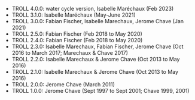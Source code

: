 -   TROLL 4.0.0: water cycle version, Isabelle Maréchaux (Feb 2023)
-   TROLL 3.1.0: Isabelle Maréchaux (May-June 2021)
-   TROLL 3.0.0: Fabian Fischer, Isabelle Marechaux, Jerome Chave (Jan 2021)
-   TROLL 2.5.0: Fabian Fischer (Feb 2018 to May 2020)
-   TROLL 2.4.0: Fabian Fischer (Feb 2018 to May 2020)
-   TROLL 2.3.0: Isabelle Marechaux, Fabian Fischer, Jerome Chave (Oct 2016 to March 2017; Marechaux & Chave 2017)
-   TROLL 2.2.0: Isabelle Marechaux & Jerome Chave (Oct 2013 to May 2016)
-   TROLL 2.1.0: Isabelle Marechaux & Jerome Chave (Oct 2013 to May 2016)
-   TROLL 2.0.0: Jerome Chave (March 2011)
-   TROLL 1.0.0: Jerome Chave (Sept 1997 to Sept 2001; Chave 1999, 2001)
